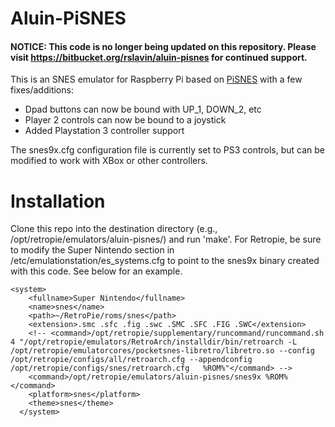 Aluin-PiSNES
============

#### NOTICE: This code is no longer being updated on this repository. Please visit https://bitbucket.org/rslavin/aluin-pisnes for continued support.

This is an SNES emulator for Raspberry Pi based on [PiSNES](https://code.google.com/p/pisnes) with a few fixes/additions:

* Dpad buttons can now be bound with UP_1, DOWN_2, etc
* Player 2 controls can now be bound to a joystick
* Added Playstation 3 controller support

The snes9x.cfg configuration file is currently set to PS3 controls, but can be modified to work with XBox or other controllers.

Installation
============

Clone this repo into the destination directory (e.g., /opt/retropie/emulators/aluin-pisnes/) and run 'make'. For Retropie, be sure to modify the Super Nintendo section in /etc/emulationstation/es_systems.cfg to point to the snes9x binary created with this code. See below for an example.

```
<system>
    <fullname>Super Nintendo</fullname>
    <name>snes</name>
    <path>~/RetroPie/roms/snes</path>
    <extension>.smc .sfc .fig .swc .SMC .SFC .FIG .SWC</extension>
    <!-- <command>/opt/retropie/supplementary/runcommand/runcommand.sh 4 "/opt/retropie/emulators/RetroArch/installdir/bin/retroarch -L /opt/retropie/emulatorcores/pocketsnes-libretro/libretro.so --config /opt/retropie/configs/all/retroarch.cfg --appendconfig /opt/retropie/configs/snes/retroarch.cfg   %ROM%"</command> -->
    <command>/opt/retropie/emulators/aluin-pisnes/snes9x %ROM%</command>
    <platform>snes</platform>
    <theme>snes</theme>
  </system>
```

